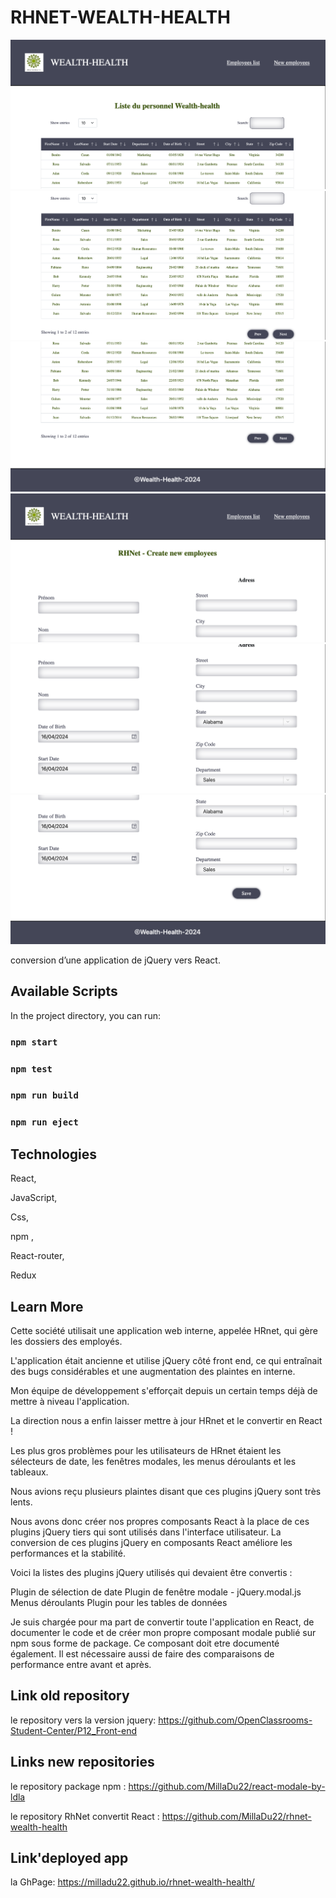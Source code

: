# RHNET-WEALTH-HEALTH

![Description de l'image](/src/Assets/images/Home1.png)
![Description de l'image](/src/Assets/images/Home2.png)
![Description de l'image](/src/Assets/images/Home3.png)
![Description de l'image](/src/Assets//images//Form1.png)
![Description de l'image](/src/Assets//images//Form2.png)
![Description de l'image](/src/Assets//images//Form3.png)

conversion d’une application de jQuery vers React.

## Available Scripts

In the project directory, you can run:

### `npm start`

### `npm test`

### `npm run build`

### `npm run eject`

## Technologies

React, 

JavaScript, 

Css, 

npm , 

React-router, 

Redux

## Learn More

Cette société utilisait une application web interne, appelée HRnet, qui gère les dossiers des employés.

L'application était ancienne et utilise jQuery côté front end, ce qui entraînait des bugs considérables et une augmentation des plaintes en interne.

Mon équipe de développement s'efforçait depuis un certain temps déjà de mettre à niveau l'application.  

La direction nous a enfin laisser mettre à jour HRnet et le convertir en React ! 

Les plus gros problèmes pour les utilisateurs de HRnet étaient les sélecteurs de date, les fenêtres modales, les menus déroulants et les tableaux.

Nous avions reçu plusieurs plaintes disant que ces plugins jQuery sont très lents.  

Nous avons donc créer nos propres composants React à la place de ces plugins jQuery tiers qui sont utilisés dans l'interface utilisateur. La conversion de ces plugins jQuery en composants React améliore les performances et la stabilité.  

Voici la listes des plugins jQuery utilisés qui devaient être convertis : 

Plugin de sélection de date
Plugin de fenêtre modale - jQuery.modal.js
Menus déroulants
Plugin pour les tables de données

Je suis chargée pour ma part de convertir toute l'application en React, de documenter le code et de créer mon propre composant modale publié sur npm sous forme de package. Ce composant doit etre documenté également.
Il est nécessaire aussi de faire des comparaisons de performance entre avant et après.

## Link old repository

le repository vers la version jquery: https://github.com/OpenClassrooms-Student-Center/P12_Front-end

## Links new repositories

le repository package npm : https://github.com/MillaDu22/react-modale-by-ldla

le repository  RhNet convertit React : https://github.com/MillaDu22/rhnet-wealth-health

## Link'deployed app

la GhPage: https://milladu22.github.io/rhnet-wealth-health/